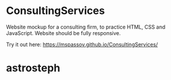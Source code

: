 # ConsultingServices
Website mockup for a consulting firm, to practice HTML, CSS and JavaScript. Website should be fully responsive. 

Try it out here:
https://mspassov.github.io/ConsultingServices/
# astrosteph
